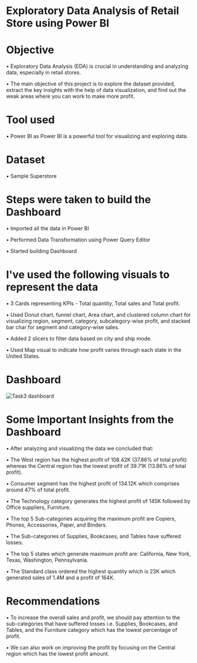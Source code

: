 # Exploratory Data Analysis of Retail Store using Power BI

# Objective

•	Exploratory Data Analysis (EDA) is crucial in understanding and analyzing data, especially in retail stores.

•	The main objective of this project is to explore the dataset provided, extract the key insights with the help of data visualization, and find out the weak areas where you can work to make more profit.

# Tool used 

•	Power BI as Power BI is a powerful tool for visualizing and exploring data.

# Dataset

•	Sample Superstore

# Steps were taken to build the Dashboard

•	Imported all the data in Power BI

•	Performed Data Transformation using Power Query Editor

•	Started building Dashboard

# I've used the following visuals to represent the data

•	 3 Cards representing KPIs - Total quantity, Total sales and Total profit.

•	 Used Donut chart, funnel chart, Area chart, and clustered column chart for visualizing region, segment, category, subcategory-wise profit, 
   and stacked bar char for segment and category-wise sales.

•	 Added 2 slicers to filter data based on city and ship mode.

•	 Used Map visual to indicate how profit varies through each state in the United States.

# Dashboard

![Task3 dashboard](https://github.com/Priyanka1321/Exploratory_Data_Analysis_Retail_PowerBI/assets/164537891/0959c8bf-b6d7-416e-96f3-929955a83c9b)

# Some Important Insights from the Dashboard

•	After analyzing and visualizing the data we concluded that:

•	The West region has the highest profit of 108.42K (37.86% of total profit) whereas the Central region has the lowest profit of 39.71K (13.86% of total profit).

•	Consumer segment has the highest profit of 134.12K which comprises around 47% of total profit.

•	The Technology category generates the highest profit of 145K followed by Office suppliers, Furniture.

•	The top 5 Sub-categories acquiring the maximum profit are Copiers, Phones, Accessories, Paper, and Binders.

•	The Sub-categories of Supplies, Bookcases, and Tables have suffered losses.

•	The top 5 states which generate maximum profit are: California, New York, Texas, Washington, Pennsylvania.

•	The Standard class ordered the highest quantity which is 23K which generated sales of 1.4M and a profit of 164K.

# Recommendations

•	To increase the overall sales and profit, we should pay attention to the sub-categories that have suffered losses 
  i.e. Supplies, Bookcases, and Tables, and the Furniture category which has the lowest percentage of profit.

•	We can also work on improving the profit by focusing on the Central region which has the lowest profit amount.

